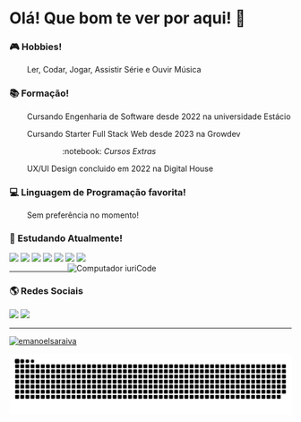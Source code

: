 # Olá! Que bom te ver por aqui! 👋


### :video_game: Hobbies! 

<p> &nbsp;&nbsp;&nbsp;&nbsp;&nbsp;&nbsp;&nbsp; Ler, Codar, Jogar, Assistir Série e Ouvir Música </p>

### :books: Formação!

<p> &nbsp;&nbsp;&nbsp;&nbsp;&nbsp;&nbsp;&nbsp; Cursando Engenharia de Software desde 2022 na universidade Estácio</p>
<p> &nbsp;&nbsp;&nbsp;&nbsp;&nbsp;&nbsp;&nbsp; Cursando Starter Full Stack Web desde 2023 na Growdev </p>
<p> &nbsp;&nbsp;&nbsp;&nbsp;&nbsp;&nbsp;&nbsp; &nbsp;&nbsp;&nbsp;&nbsp;&nbsp;&nbsp;&nbsp; &nbsp;&nbsp;&nbsp;&nbsp;&nbsp;&nbsp;&nbsp; :notebook: <em> Cursos Extras </em></p>
<p> &nbsp;&nbsp;&nbsp;&nbsp;&nbsp;&nbsp;&nbsp; UX/UI Design concluido em 2022 na Digital House</p>

### :computer: Linguagem de Programação favorita!
<p> &nbsp;&nbsp;&nbsp;&nbsp;&nbsp;&nbsp;&nbsp; Sem preferência no momento!</p>

### :thinking: Estudando Atualmente!

<div> 
 <img src="https://cdn.jsdelivr.net/gh/devicons/devicon/icons/nodejs/nodejs-original.svg" width="40" heigth="40" />
 <img src="https://cdn.jsdelivr.net/gh/devicons/devicon/icons/javascript/javascript-original.svg" width="40" heigth="40" />
 <img src="https://cdn.jsdelivr.net/gh/devicons/devicon/icons/typescript/typescript-original.svg" width="40" heigth="40"/>
 <img src="https://cdn.jsdelivr.net/gh/devicons/devicon/icons/html5/html5-original.svg" width="40" heigth="40" />
 <img src="https://cdn.jsdelivr.net/gh/devicons/devicon/icons/css3/css3-original.svg" width="40" heigth="40" />
 <img src="https://cdn.jsdelivr.net/gh/devicons/devicon/icons/bootstrap/bootstrap-original.svg" width="40" heigth="40" />
 <img src="https://cdn.jsdelivr.net/gh/devicons/devicon/icons/react/react-original.svg" width="40" heigth="40" />
        
</div>

<img src="https://raw.githubusercontent.com/MicaelliMedeiros/micaellimedeiros/master/image/computer-illustration.png" min-width="400px" max-width="400px" width="400px" align="right" alt="Computador iuriCode">

<hr>

### :earth_americas: Redes Sociais

<p align="left">
  <a href="https://mailto:emanoelsaraivas@gmail.com" alt="Gmail">
  <img src="https://img.shields.io/badge/-Gmail-FF0000?style=flat-square&labelColor=FF0000&logo=gmail&logoColor=white&link=LINK-DO-SEU-EMAIL" /></a>

  <a href="https://www.linkedin.com/in/emanoel-saraiva/" alt="Linkedin">
  <img src="https://img.shields.io/badge/-Linkedin-0e76a8?style=flat-square&logo=Linkedin&logoColor=white&link=LINK-DO-SEU-LINKEDIN" /></a>
</p> 
                                                                                                                                    
<hr>

[![emanoelsaraiva](https://github-readme-stats.vercel.app/api/top-langs/?username=iuricode&hide=html&layout=compact&theme=highcontrast)](https://github.com/iuricode/)

<picture>
  <source
    media="(prefers-color-scheme: dark)"
    srcset="
      https://raw.githubusercontent.com/platane/snk/output/github-contribution-grid-snake-dark.svg
    "
  />
  <source
    media="(prefers-color-scheme: light)"
    srcset="
      https://raw.githubusercontent.com/platane/snk/output/github-contribution-grid-snake.svg
    "
  />
  <img
    alt="github contribution grid snake animation"
    src="https://raw.githubusercontent.com/platane/snk/output/github-contribution-grid-snake.svg"
  />
</picture>
